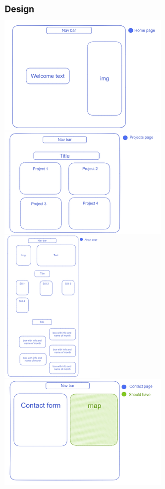 # Design

![Home-page](../public/Home_page.png)
![Projects-page](../public/Projects_page.png)
![About-page](../public/About_page.png)
![Contact_page](../public/Contact_page.png)
